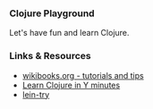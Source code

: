 ### Clojure Playground

Let's have fun and learn Clojure.

### Links & Resources

- [wikibooks.org - tutorials and tips](https://en.wikibooks.org/wiki/Clojure_Programming/Tutorials_and_Tips)
- [Learn Clojure in Y minutes](http://learnxinyminutes.com/docs/clojure/)
- [lein-try](https://github.com/rkneufeld/lein-try#leiningen-via-clojars)
